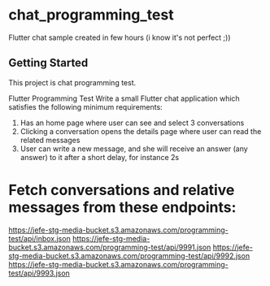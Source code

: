 # chat_programming_test

Flutter chat sample created in few hours
(i know it's not perfect ;))

## Getting Started

This project is chat programming test.

Flutter Programming Test
Write a small Flutter chat application which satisfies the following minimum requirements:
1) Has an home page where user can see and select 3 conversations
2) Clicking a conversation opens the details page where user can read the related messages
3) User can write a new message, and she will receive an answer (any answer) to it after a short delay, for instance 2s

# Fetch conversations and relative messages from these endpoints:

https://jefe-stg-media-bucket.s3.amazonaws.com/programming-test/api/inbox.json
https://jefe-stg-media-bucket.s3.amazonaws.com/programming-test/api/9991.json
https://jefe-stg-media-bucket.s3.amazonaws.com/programming-test/api/9992.json
https://jefe-stg-media-bucket.s3.amazonaws.com/programming-test/api/9993.json
